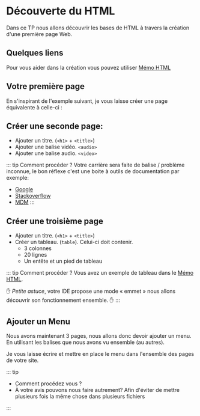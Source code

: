 # Découverte du HTML

Dans ce TP nous allons découvrir les bases de HTML à travers la création d'une première page Web.

## Quelques liens

Pour vous aider dans la création vous pouvez utiliser [Mémo HTML](/cheatsheets/html/)

## Votre première page

En s'inspirant de l'exemple suivant, je vous laisse créer une page équivalente à celle-ci :

<ExternalIframe bordered src="/demo/html/index.html" />

## Créer une seconde page:

- Ajouter un titre. (`<h1>` + `<title>`)
- Ajouter une balise vidéo. `<audio>`
- Ajouter une balise audio. `<video>`

::: tip Comment procéder ?
Votre carrière sera faite de balise / problème inconnue, le bon réflexe c'est une boite à outils de documentation par exemple:

- [Google](https://www.google.com)
- [Stackoverflow](https://stackoverflow.com/)
- [MDM](https://developer.mozilla.org/en-US/docs/Web/HTML/Element/video)
  :::

## Créer une troisième page

- Ajouter un titre. (`<h1>` + `<title>`)
- Créer un tableau. (`table`). Celui-ci doit contenir.
  - 3 colonnes
  - 20 lignes
  - Un entête et un pied de tableau

::: tip Comment procéder ?
Vous avez un exemple de tableau dans le [Mémo HTML](/cheatsheets/html).

:hand: _Petite astuce_, votre IDE propose une mode « emmet » nous allons découvrir son fonctionnement ensemble. :hand:
:::

## Ajouter un Menu

Nous avons maintenant 3 pages, nous allons donc devoir ajouter un menu. En utilisant les balises que nous avons vu ensemble (au autres).

Je vous laisse écrire et mettre en place le menu dans l'ensemble des pages de votre site.

::: tip

- Comment procédez vous ?
- À votre avis pouvons nous faire autrement? Afin d'éviter de mettre plusieurs fois la même chose dans plusieurs fichiers

:::
